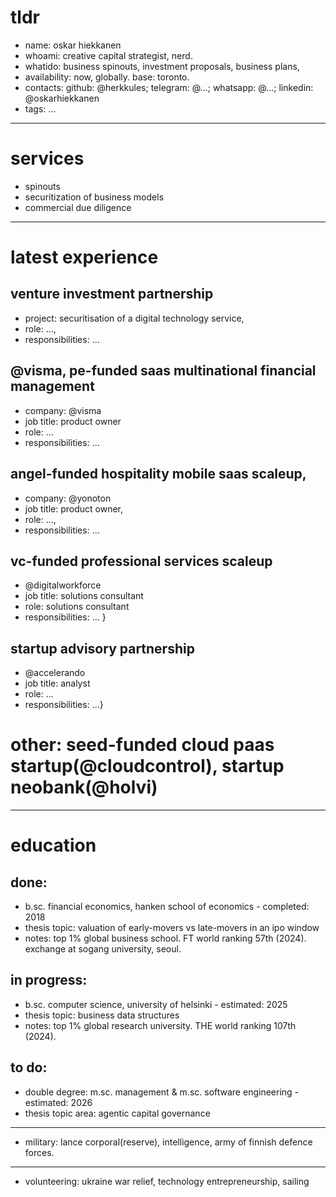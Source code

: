 # tldr

- name: oskar hiekkanen
- whoami: creative capital strategist, nerd.
- whatido: business spinouts, investment proposals, business plans, 
- availability: now, globally. base: toronto.
- contacts: github: @herkkules; telegram: @...; whatsapp: @...; linkedin: @oskarhiekkanen
- tags: ...

***
# services
- spinouts
- securitization of business models
- commercial due diligence

***

# latest experience

## venture investment partnership
- project: securitisation of a digital technology service,
- role: ...,
- responsibilities: ... 

## @visma, pe-funded saas multinational financial management
- company: @visma
- job title: product owner
- role: ...
- responsibilities: ... 

## angel-funded hospitality mobile saas scaleup,
- company: @yonoton
- job title: product owner,
- role: ...,
- responsibilities: ... 

## vc-funded professional services scaleup
- @digitalworkforce
- job title: solutions consultant
- role: solutions consultant
- responsibilities: ... }

## startup advisory partnership
- @accelerando
- job title: analyst
- role: ...
- responsibilities: ...}

# other: seed-funded cloud paas startup(@cloudcontrol), startup neobank(@holvi)
***
# education

## done:
- b.sc. financial economics, hanken school of economics - completed: 2018
- thesis topic: valuation of early-movers vs late-movers in an ipo window
- notes: top 1% global business school. FT world ranking 57th (2024). exchange at sogang university, seoul.

## in progress:
- b.sc. computer science, university of helsinki - estimated: 2025
- thesis topic: business data structures
- notes: top 1% global research university. THE world ranking 107th (2024).

## to do:
- double degree: m.sc. management & m.sc. software engineering - estimated: 2026
- thesis topic area: agentic capital governance

***


- military: lance corporal(reserve), intelligence, army of finnish defence forces.
*** 
- volunteering: ukraine war relief, technology entrepreneurship, sailing